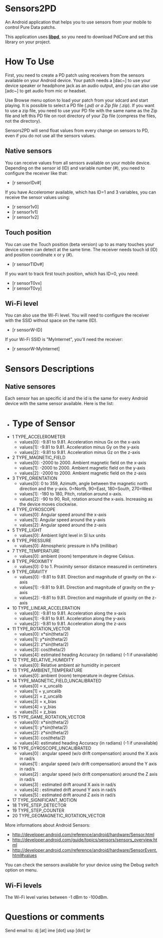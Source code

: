 Sensors2PD
==========

An Android application that helps you to use sensors from your mobile to control Pure Data patchs.

This application uses [**libpd**](https://github.com/libpd/pd-for-android), so you need to download PdCore and set this library on your project.

How To Use
==========

First, you need to create a PD patch using receivers from the sensors available on your Android device. Your patch needs a [dac~] to use your device speaker or headphone jack as an audio output, and you can also use [adc~] to get audio from mic or headset.

Use Browse menu option to load your patch from your sdcard and start playing. It is possible to select a PD file (*.pd) or a Zip file (*.zip). If you want to use a zip file, you need to use your PD file with the same name as the Zip file and left this PD file on root directory of your Zip file (compress the files, not the directory).

Sensors2PD will send float values from every change on sensors to PD, even if you do not use all the sensors values.

Native sensors
--------------

You can receive values from all sensors available on your mobile device. Depending on the sensor id (ID) and variable number (#), you need to configure the receiver like that:

*    [r sensorIDv#]
 
If you have Acceleromer available, which has ID=1 and 3 variables, you can receive the sensor values using:

*    [r sensor1v0]
*    [r sensor1v1]
*    [r sensor1v2]

Touch position 
--------------

You can use the Touch position (beta version) up to as many touches your device screen can detect at the same time. The receiver needs touch id (ID) and position coordinate x or y (#).

*   [r sensorTIDv#]

If you want to track first touch position, which has ID=0, you need:

*   [r sensorT0vx]
*   [r sensorT0vy]

Wi-Fi level
----------

You can also use the Wi-Fi level. You will need to configure the receiver with the SSID without space on the name (ID).

*   [r sensorW-ID]

If your Wi-Fi SSID is "MyInternet", you'll need the receiver:

*   [r sensorW-MyInternet]


Sensors Descriptions
====================

Native sensores
---------------

Each sensor has an specific id and the id is the same for every Android device with the same sensor available. Here is the list:

*   #  Type of Sensor
*   1  TYPE_ACCELEROMETER
    *   values[0]: -9.81 to 9.81. Acceleration minus Gx on the x-axis
    *   values[1]: -9.81 to 9.81. Acceleration minus Gy on the y-axis
    *   values[2]: -9.81 to 9.81. Acceleration minus Gz on the z-axis
*   2  TYPE_MAGNETIC_FIELD
    *   values[0]: -2000 to 2000. Ambient magnetic field on the x-axis
    *   values[1]: -2000 to 2000. Ambient magnetic field on the y-axis
    *   values[2]: -2000 to 2000. Ambient magnetic field on the z-axis
*   3  TYPE_ORIENTATION  
    *   values[0]: 0 to 359, Azimuth, angle between the magnetic north direction and the y-axis. 0=North, 90=East, 180=South, 270=West
    *   values[1]: -180 to 180, Pitch, rotation around x-axis.
    *   values[2]: -90 to 90, Roll, rotation around the x-axis. Increasing as the device moves clockwise.
*   4  TYPE_GYROSCOPE
    *   values[0]: Angular speed around the x-axis
    *   values[1]: Angular speed around the y-axis
    *   values[2]: Angular speed around the z-axis
*   5  TYPE_LIGHT
    *   values[0]: Ambient light level in SI lux units
*   6  TYPE_PRESSURE
    *   values[0]: Atmospheric pressure in hPa (millibar)
*   7  TYPE_TEMPERATURE
    *   values[0]: ambient (room) temperature in degree Celsius.
*   8  TYPE_PROXIMITY
    *   values[0]: 0 to 1. Proximity sensor distance measured in centimeters
*   9  TYPE_GRAVITY
    *   values[0]: -9.81 to 9.81. Direction and magnitude of gravity on the x-axis
    *   values[1]: -9.81 to 9.81. Direction and magnitude of gravity on the y-axis
    *   values[2]: -9.81 to 9.81. Direction and magnitude of gravity on the z-axis
*   10 TYPE_LINEAR_ACCELERATION
    *   values[0]: -9.81 to 9.81. Acceleration along the x-axis
    *   values[1]: -9.81 to 9.81. Acceleration along the y-axis
    *   values[2]: -9.81 to 9.81. Acceleration along the z-axis
*   11 TYPE_ROTATION_VECTOR
    *   values[0]: x*sin(theta/2)
    *   values[1]: y*sin(theta/2)
    *   values[2]: z*sin(theta/2)
    *   values[3]: cos(theta/2)
    *   values[4]: estimated heading Accuracy (in radians) (-1 if unavailable)
*   12 TYPE_RELATIVE_HUMIDITY
    *   values[0]: Relative ambient air humidity in percent
*   13 TYPE_AMBIENT_TEMPERATURE
    *   values[0]: ambient (room) temperature in degree Celsius.
*   14 TYPE_MAGNETIC_FIELD_UNCALIBRATED
    *   values[0] = x_uncalib
    *   values[1] = y_uncalib
    *   values[2] = z_uncalib
    *   values[3] = x_bias
    *   values[4] = y_bias
    *   values[5] = z_bias
*   15 TYPE_GAME_ROTATION_VECTOR	
    *   values[0]: x*sin(theta/2)
    *   values[1]: y*sin(theta/2)
    *   values[2]: z*sin(theta/2)
    *   values[3]: cos(theta/2)
    *   values[4]: estimated heading Accuracy (in radians) (-1 if unavailable)
*   16 TYPE_GYROSCOPE_UNCALIBRATED
    *   values[0] : angular speed (w/o drift compensation) around the X axis in rad/s
    *   values[1] : angular speed (w/o drift compensation) around the Y axis in rad/s
    *   values[2] : angular speed (w/o drift compensation) around the Z axis in rad/s
    *   values[3] : estimated drift around X axis in rad/s
    *   values[4] : estimated drift around Y axis in rad/s
    *   values[5] : estimated drift around Z axis in rad/s
*   17 TYPE_SIGNIFICANT_MOTION
*   18 TYPE_STEP_DETECTOR
*   19 TYPE_STEP_COUNTER
*   20 TYPE_GEOMAGNETIC_ROTATION_VECTOR

More informations about Android Sensors:
*   http://developer.android.com/reference/android/hardware/Sensor.html
*   http://developer.android.com/guide/topics/sensors/sensors_overview.html
*   http://developer.android.com/reference/android/hardware/SensorEvent.html#values

You can check the sensors available for your device using the Debug switch option on menu.


Wi-Fi levels
-----------

The Wi-Fi level varies between -1 dBm to -100dBm.

Questions or comments
=====================

Send email to:  dj [at] ime [dot] usp [dot] br